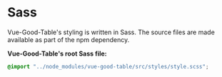 # Sass

Vue-Good-Table's styling is written in Sass. The source files are made available as part of the npm dependency.

**Vue-Good-Table's root Sass file:**

```scss
@import "../node_modules/vue-good-table/src/styles/style.scss";
```


